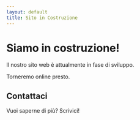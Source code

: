 ```yaml
---
layout: default
title: Sito in Costruzione
---
```


# Siamo in costruzione!

Il nostro sito web è attualmente in fase di sviluppo.

Torneremo online presto.

## Contattaci

Vuoi saperne di più? Scrivici!
